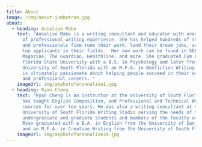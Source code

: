 ```yaml
---
title: About
image: /img/about-jumbotron.jpg
about:
  - heading: Annalise Mabe
    text: "Annalise Mabe is a writing consultant and educator with over seven years
      of professional writing experience. She has helped hundreds of students
      and professionals fine-tune their work, land their dream jobs, and become
      top applicants in their fields.  Her own work can be found in SELF
      Magazine, The Guardian, Healthline, and more. She graduated Cum Laude from
      Florida State University with a B.S. in Psychology and later from the
      University of South Florida with an M.F.A. in Nonfiction Writing. Annalise
      is ultimately passionate about helping people succeed in their academic
      and professional careers. "
    imageUrl: img/akphotoforannalise1.jpg
  - heading: Ryan Cheng
    text: "Ryan Cheng is an instructor at the University of South Florida where he
      has taught English Composition, and Professional and Technical Writing
      courses for over ten years. He was also a writing consultant at the
      University of South Florida Writing Studio serving the needs of the
      undergraduate and graduate students and members of the faculty and staff.
      Ryan graduated with a B.A. in English from the University of San Francisco
      and an M.F.A. in Creative Writing from the University of South Florida. "
    imageUrl: img/akphotoforannalise39.jpg
---
```

